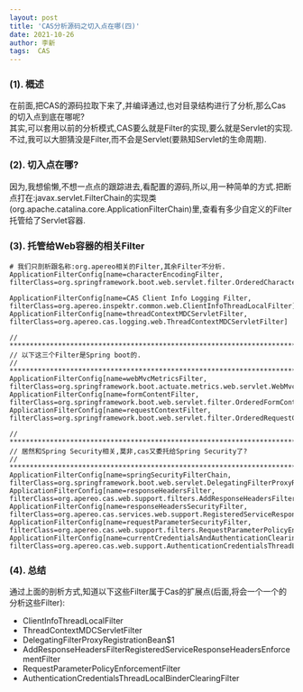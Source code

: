 ```yaml
---
layout: post
title: 'CAS分析源码之切入点在哪(四)' 
date: 2021-10-26
author: 李新
tags:  CAS
---
```


### (1). 概述
在前面,把CAS的源码拉取下来了,并编译通过,也对目录结构进行了分析,那么Cas的切入点到底在哪呢?              
其实,可以套用以前的分析模式,CAS要么就是Filter的实现,要么就是Servlet的实现.不过,我可以大胆猜没是Filter,而不会是Servlet(要熟知Servlet的生命周期).   

### (2). 切入点在哪?
因为,我想偷懒,不想一点点的跟踪进去,看配置的源码,所以,用一种简单的方式.把断点打在:javax.servlet.FilterChain的实现类(org.apache.catalina.core.ApplicationFilterChain)里,查看有多少自定义的Filter托管给了Servlet容器.

### (3). 托管给Web容器的相关Filter
```
# 我们只剖析跟名称:org.apereo相关的Filter,其余Filter不分析.
ApplicationFilterConfig[name=characterEncodingFilter, filterClass=org.springframework.boot.web.servlet.filter.OrderedCharacterEncodingFilter]

ApplicationFilterConfig[name=CAS Client Info Logging Filter, filterClass=org.apereo.inspektr.common.web.ClientInfoThreadLocalFilter]
ApplicationFilterConfig[name=threadContextMDCServletFilter, filterClass=org.apereo.cas.logging.web.ThreadContextMDCServletFilter]

// ************************************************************************************************************
// 以下这三个Filter是Spring boot的.
// ************************************************************************************************************
ApplicationFilterConfig[name=webMvcMetricsFilter, filterClass=org.springframework.boot.actuate.metrics.web.servlet.WebMvcMetricsFilter]
ApplicationFilterConfig[name=formContentFilter, filterClass=org.springframework.boot.web.servlet.filter.OrderedFormContentFilter]
ApplicationFilterConfig[name=requestContextFilter, filterClass=org.springframework.boot.web.servlet.filter.OrderedRequestContextFilter]

// ************************************************************************************************************
// 居然和Spring Security相关,莫非,cas又委托给Spring Security了?
// ************************************************************************************************************
ApplicationFilterConfig[name=springSecurityFilterChain, filterClass=org.springframework.boot.web.servlet.DelegatingFilterProxyRegistrationBean$1]
ApplicationFilterConfig[name=responseHeadersFilter, filterClass=org.apereo.cas.web.support.filters.AddResponseHeadersFilter]
ApplicationFilterConfig[name=responseHeadersSecurityFilter, filterClass=org.apereo.cas.services.web.support.RegisteredServiceResponseHeadersEnforcementFilter]
ApplicationFilterConfig[name=requestParameterSecurityFilter, filterClass=org.apereo.cas.web.support.filters.RequestParameterPolicyEnforcementFilter]
ApplicationFilterConfig[name=currentCredentialsAndAuthenticationClearingFilter, filterClass=org.apereo.cas.web.support.AuthenticationCredentialsThreadLocalBinderClearingFilter]
```
### (4). 总结
通过上面的剖析方式,知道以下这些Filter属于Cas的扩展点(后面,将会一个一个的分析这些Filter):   

+ ClientInfoThreadLocalFilter
+ ThreadContextMDCServletFilter
+ DelegatingFilterProxyRegistrationBean$1
+ AddResponseHeadersFilterRegisteredServiceResponseHeadersEnforcementFilter
+ RequestParameterPolicyEnforcementFilter
+ AuthenticationCredentialsThreadLocalBinderClearingFilter
